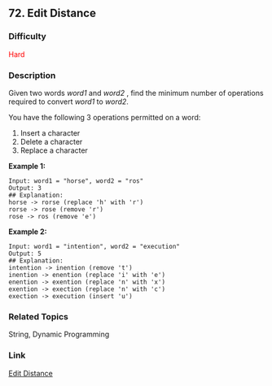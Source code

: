 ## 72. Edit Distance
### Difficulty

 <font color=red>Hard</font>

### Description

Given two words _word1_ and _word2_ , find the minimum number of operations
required to convert _word1_ to _word2_.

You have the following 3 operations permitted on a word:

  1. Insert a character
  2. Delete a character
  3. Replace a character

**Example 1:**
            Input: word1 = "horse", word2 = "ros"    Output: 3    ## Explanation:     horse -> rorse (replace 'h' with 'r')    rorse -> rose (remove 'r')    rose -> ros (remove 'e')    

**Example 2:**
            Input: word1 = "intention", word2 = "execution"    Output: 5    ## Explanation:     intention -> inention (remove 't')    inention -> enention (replace 'i' with 'e')    enention -> exention (replace 'n' with 'x')    exention -> exection (replace 'n' with 'c')    exection -> execution (insert 'u')    


### Related Topics

String, Dynamic Programming


### Link
[Edit Distance](https://leetcode.com/problems/edit-distance)
